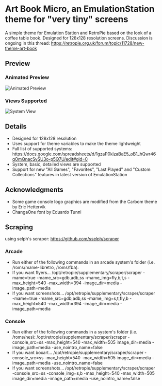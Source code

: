 # Art Book Micro, an EmulationStation theme for "very tiny" screens
A simple theme for Emulation Station and RetroPie based on the look of a coffee table book.  Designed for 128x128 resolution screens.
Discussion is ongoing in this thread: https://retropie.org.uk/forum/topic/11728/new-theme-art-book

## Preview

### Animated Preview

![Animated Preview](https://i.imgur.com/XPr1qlC.gif)

### Views Supported

![System View](https://i.imgur.com/S8xJBWk.png)

## Details

- Designed for 128x128 resolution
- Uses support for theme variables to make the theme lightweight
- Full list of supported systems: https://docs.google.com/spreadsheets/d/1gzaP0klzaBaE5_oB1_hQwr46qOmQnacSvSU3o-p5Q7U/edit#gid=0
- System, basic, detailed views are supported
- Support for new "All Games", "Favorites", "Last Played" and "Custom Collections" features in latest version of EmulationStation

## Acknowledgments

- Some game console logo graphics are modified from the Carbom theme by Eric Hettervik
- ChangaOne font by Eduardo Tunni

## Scraping 
using selph's scraper: https://github.com/sselph/scraper

### Arcade
- Run either of the following commands in an arcade system's folder (i.e. /roms/mame-libretro, /roms/fba):
- If you want flyers... /opt/retropie/supplementary/scraper/scraper -mame=true -mame_src=gdb,adb,ss -mame_img=fly,b,t,s -max_height=540 -max_width=394 -image_dir=media -image_path=media
- If you want screenshots... /opt/retropie/supplementary/scraper/scraper -mame=true -mame_src=gdb,adb,ss -mame_img=s,t,fly,b -max_height=540 -max_width=394 -image_dir=media -image_path=media

### Console

- Run either of the following commands in a system's folder (i.e. /roms/nes): /opt/retropie/supplementary/scraper/scraper -console_src=ss -max_height=540 -max_width=505 image_dir=media -image_path=media -use_nointro_name=false 
- If you want boxart... /opt/retropie/supplementary/scraper/scraper -console_src=ss -max_height=540 -max_width=505 image_dir=media -image_path=media -use_nointro_name=false 
- If you want screenshots... /opt/retropie/supplementary/scraper/scraper -console_src=ss -console_img=s,b -max_height=540 -max_width=505 image_dir=media -image_path=media -use_nointro_name=false 
